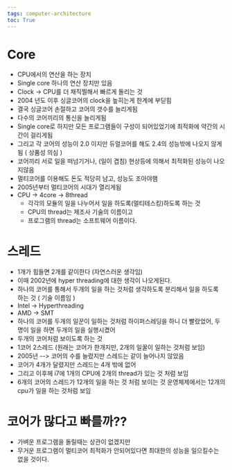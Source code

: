 ```yaml
---
tags: computer-architecture
toc: True
---
```

# Core
* CPU에서의 연산을 하는 장치
* Single core 하나의 연산 장치만 있음
* Clock -> CPU를 더 채직찔해서 빠르게 돌리는 것
* 2004 년도 이후 싱글코어의 clock을 높히는게 한계에 부딛힘
* 결국 싱글코어 손절하고 코어의 갯수를 늘리게됨
* 다수의 코어끼리의 통신을 늘리게됨
* Single core로 하지만 모든 프로그램들이 구성이 되어있었기에 최적화에 약간의 시간이 걸리게됨
* 그리고 각 코어의 성능이 2.0 이지만 듀얼코어를 해도 2.4의 성능밖에 나오지 않게됨 ( 상품성 의심 )
* 코어끼리 서로 일을 떠넘기거나, (일이 겹침) 현상등에 의해서 최적화된 성능이 나오지않음
* 멀티코어를 이용해도 돈도 적당히 남고, 성능도 조아야햄
* 2005년부터 멀티코어의 시대가 열리게됨
* CPU -> 4core -> 8thread
  * 각각의 모듈의 일을 나누어서 일을 하도록(멀티테스킹)하도록 하는 것
  * CPU의 thread는 제조사 기술의 이름이고
  * 프로그램의 thread는 소프트웨어 이름이다.
  
# 스레드
* 1개가 힘들면 2개를 같이한다 (자연스러운 생각임)
* 이때 2002년에 hyper threading에 대한 생각이 나오게된다.
* 하나의 코어를 통해서 두개의 일을 하는 것처럼 생각하도록 분리해서 일을 하도록 하는 것 ( 기술 이름임 )
* Intel -> Hyperthreading
* AMD -> SMT
* 하나의 코어를 두개의 일꾼이 일하는 것처럼 하이퍼스레딩을 하니 더 빨랐었어, 두명이 일을 하면 두개의 일을 실행시켰어
* 두개의 코어처럼 보이도록 하는 것
* 1코어 2스레드 (원래는 코어가 한개지만, 2개의 일꿀이 일하는 것처럼 보임)
* 2005년 --> 코어의 수를 늘렸지만 스레드는 같이 늘어나지 않았음
* 코어가 4개가 달렸지만 스레드는 4개 밖에 없어
* 그리고 이후헤 i7에 1개의 CPU에 2개의 thread가 있는 것 처럼 보임
* 6개의 코어의 스레드가 12개의 일을 하는 것 처럼 보이는 것 운영체제에서는 12개의 cpu가 일을 하는 것처럼 보임

# 코어가 많다고 빠를까??
* 가벼운 프로그램을 돌릴때는 상관이 없겠지만 
* 무거운 프로그램이 멀티코어 최적화가 안되어있다면 최대한의 성능을 일으킬수는 없을 것이다.
